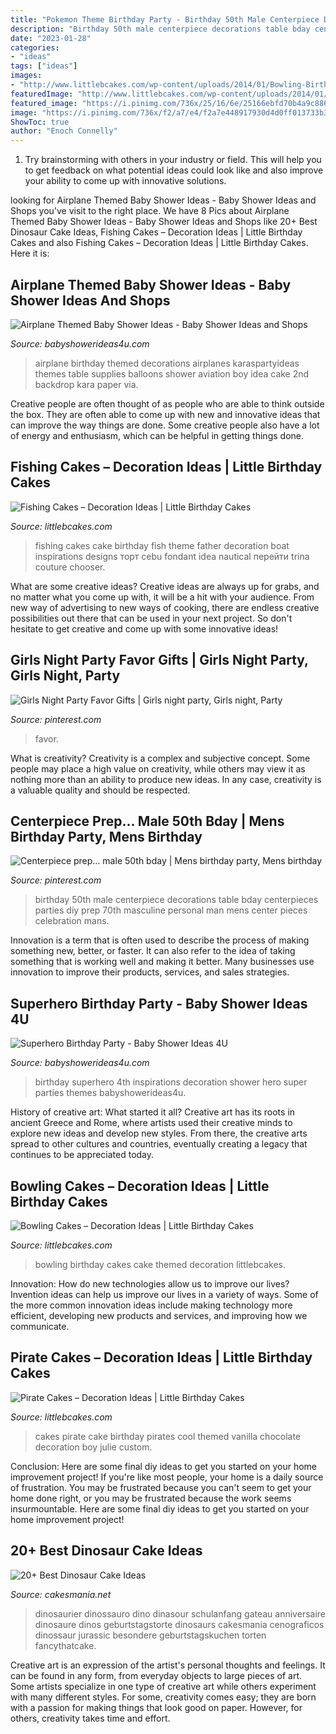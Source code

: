 ```yaml
---
title: "Pokemon Theme Birthday Party - Birthday 50th Male Centerpiece Decorations Table Bday Centerpieces Parties Diy Prep 70th Masculine Personal Man Mens Center Pieces Celebration Mans"
description: "Birthday 50th male centerpiece decorations table bday centerpieces parties diy prep 70th masculine personal man mens center pieces celebration mans"
date: "2023-01-28"
categories:
- "ideas"
tags: ["ideas"]
images:
- "http://www.littlebcakes.com/wp-content/uploads/2014/01/Bowling-Birthday-Cakes.jpg"
featuredImage: "http://www.littlebcakes.com/wp-content/uploads/2014/01/Bowling-Birthday-Cakes.jpg"
featured_image: "https://i.pinimg.com/736x/25/16/6e/25166ebfd70b4a9c88606b897b1cd329.jpg"
image: "https://i.pinimg.com/736x/f2/a7/e4/f2a7e448917930d4d0ff013733b3f86a--male-birthday-th-birthday.jpg"
ShowToc: true
author: "Enoch Connelly"
---
```



1. Try brainstorming with others in your industry or field. This will help you to get feedback on what potential ideas could look like and also improve your ability to come up with innovative solutions.

	

		
looking for Airplane Themed Baby Shower Ideas - Baby Shower Ideas and Shops you've visit to the right place. We have 8 Pics about Airplane Themed Baby Shower Ideas - Baby Shower Ideas and Shops like 20+ Best Dinosaur Cake Ideas, Fishing Cakes – Decoration Ideas | Little Birthday Cakes and also Fishing Cakes – Decoration Ideas | Little Birthday Cakes. Here it is:
		
    
## Airplane Themed Baby Shower Ideas - Baby Shower Ideas And Shops

<img loading=lazy src="https://babyshowerideas4u.com/wp-content/uploads/2014/01/airplane-51.jpg" onerror="this.onerror=null;this.src='https://tse1.mm.bing.net/th?id=OIP.nKpbKO2XOuZ3Xb297BfY7gHaLH&amp;pid=15.1';" alt="Airplane Themed Baby Shower Ideas - Baby Shower Ideas and Shops">

_Source: babyshowerideas4u.com_

>airplane birthday themed decorations airplanes karaspartyideas themes table supplies balloons shower aviation boy idea cake 2nd backdrop kara paper via. 

	

Creative people are often thought of as people who are able to think outside the box. They are often able to come up with new and innovative ideas that can improve the way things are done. Some creative people also have a lot of energy and enthusiasm, which can be helpful in getting things done.

    
## Fishing Cakes – Decoration Ideas | Little Birthday Cakes

<img loading=lazy src="http://www.littlebcakes.com/wp-content/uploads/2014/01/Fishing-Cakes-Images-768x1024.jpg" onerror="this.onerror=null;this.src='https://tse1.mm.bing.net/th?id=OIP.S3wlJN5qLFvpB1LYeXJyMwHaJ4&amp;pid=15.1';" alt="Fishing Cakes – Decoration Ideas | Little Birthday Cakes">

_Source: littlebcakes.com_

>fishing cakes cake birthday fish theme father decoration boat inspirations designs торт cebu fondant idea nautical перейти trina couture chooser. 

	

What are some creative ideas?
Creative ideas are always up for grabs, and no matter what you come up with, it will be a hit with your audience. From new way of advertising to new ways of cooking, there are endless creative possibilities out there that can be used in your next project. So don't hesitate to get creative and come up with some innovative ideas!

    
## Girls Night Party Favor Gifts | Girls Night Party, Girls Night, Party

<img loading=lazy src="https://i.pinimg.com/736x/25/16/6e/25166ebfd70b4a9c88606b897b1cd329.jpg" onerror="this.onerror=null;this.src='https://tse1.mm.bing.net/th?id=OIP.CBIGe77MdXkiLgef9DqKCwHaPP&amp;pid=15.1';" alt="Girls Night Party Favor Gifts | Girls night party, Girls night, Party">

_Source: pinterest.com_

>favor. 

	

What is creativity?
Creativity is a complex and subjective concept. Some people may place a high value on creativity, while others may view it as nothing more than an ability to produce new ideas. In any case, creativity is a valuable quality and should be respected.

    
## Centerpiece Prep... Male 50th Bday | Mens Birthday Party, Mens Birthday

<img loading=lazy src="https://i.pinimg.com/736x/f2/a7/e4/f2a7e448917930d4d0ff013733b3f86a--male-birthday-th-birthday.jpg" onerror="this.onerror=null;this.src='https://tse1.mm.bing.net/th?id=OIP.NQGat8kOUMqE3VlSKk-AOQAAAA&amp;pid=15.1';" alt="Centerpiece prep... male 50th bday | Mens birthday party, Mens birthday">

_Source: pinterest.com_

>birthday 50th male centerpiece decorations table bday centerpieces parties diy prep 70th masculine personal man mens center pieces celebration mans. 

	

Innovation is a term that is often used to describe the process of making something new, better, or faster. It can also refer to the idea of taking something that is working well and making it better. Many businesses use innovation to improve their products, services, and sales strategies.

    
## Superhero Birthday Party - Baby Shower Ideas 4U

<img loading=lazy src="https://babyshowerideas4u.com/wp-content/uploads/2014/05/superhero-birthday-party-super-hero-decoration-inspirations-682x1024.jpg" onerror="this.onerror=null;this.src='https://tse4.mm.bing.net/th?id=OIP.i5OYjpm5EVl3YmclZJTxBAHaLH&amp;pid=15.1';" alt="Superhero Birthday Party - Baby Shower Ideas 4U">

_Source: babyshowerideas4u.com_

>birthday superhero 4th inspirations decoration shower hero super parties themes babyshowerideas4u. 

	

History of creative art: What started it all?
Creative art has its roots in ancient Greece and Rome, where artists used their creative minds to explore new ideas and develop new styles. From there, the creative arts spread to other cultures and countries, eventually creating a legacy that continues to be appreciated today.

    
## Bowling Cakes – Decoration Ideas | Little Birthday Cakes

<img loading=lazy src="http://www.littlebcakes.com/wp-content/uploads/2014/01/Bowling-Birthday-Cakes.jpg" onerror="this.onerror=null;this.src='https://tse4.mm.bing.net/th?id=OIP.kiqHaxOeQgughU9ez7J8zgHaJ-&amp;pid=15.1';" alt="Bowling Cakes – Decoration Ideas | Little Birthday Cakes">

_Source: littlebcakes.com_

>bowling birthday cakes cake themed decoration littlebcakes. 

	

Innovation: How do new technologies allow us to improve our lives?
Invention ideas can help us improve our lives in a variety of ways. Some of the more common innovation ideas include making technology more efficient, developing new products and services, and improving how we communicate.

    
## Pirate Cakes – Decoration Ideas | Little Birthday Cakes

<img loading=lazy src="http://www.littlebcakes.com/wp-content/uploads/2013/08/Pirate-Cake.jpg" onerror="this.onerror=null;this.src='https://tse1.mm.bing.net/th?id=OIP.R3Y5PYGv4gTqSeNIEjy6xQHaKt&amp;pid=15.1';" alt="Pirate Cakes – Decoration Ideas | Little Birthday Cakes">

_Source: littlebcakes.com_

>cakes pirate cake birthday pirates cool themed vanilla chocolate decoration boy julie custom. 

	

Conclusion: Here are some final diy ideas to get you started on your home improvement project!
If you're like most people, your home is a daily source of frustration. You may be frustrated because you can't seem to get your home done right, or you may be frustrated because the work seems insurmountable. Here are some final diy ideas to get you started on your home improvement project!

    
## 20+ Best Dinosaur Cake Ideas

<img loading=lazy src="https://cakesmania.net/wp-content/uploads/dinosaur-cake-ideas-18.jpg" onerror="this.onerror=null;this.src='https://tse1.mm.bing.net/th?id=OIP.9rJgSvh6-c3Qzh3te0wP0wHaLB&amp;pid=15.1';" alt="20+ Best Dinosaur Cake Ideas">

_Source: cakesmania.net_

>dinosaurier dinossauro dino dinasour schulanfang gateau anniversaire dinosaure dinos geburtstagstorte dinosaurs cakesmania cenograficos dinossaur jurassic besondere geburtstagskuchen torten fancythatcake. 

	

Creative art is an expression of the artist's personal thoughts and feelings. It can be found in any form, from everyday objects to large pieces of art. Some artists specialize in one type of creative art while others experiment with many different styles. For some, creativity comes easy; they are born with a passion for making things that look good on paper. However, for others, creativity takes time and effort.

